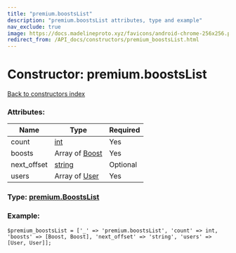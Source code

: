 ```yaml
---
title: "premium.boostsList"
description: "premium.boostsList attributes, type and example"
nav_exclude: true
image: https://docs.madelineproto.xyz/favicons/android-chrome-256x256.png
redirect_from: /API_docs/constructors/premium_boostsList.html
---
```

# Constructor: premium.boostsList  
[Back to constructors index](/API_docs/constructors/index.html)



### Attributes:

| Name     |    Type       | Required |
|----------|---------------|----------|
|count|[int](/API_docs/types/int.html) | Yes|
|boosts|Array of [Boost](/API_docs/types/Boost.html) | Yes|
|next\_offset|[string](/API_docs/types/string.html) | Optional|
|users|Array of [User](/API_docs/types/User.html) | Yes|



### Type: [premium.BoostsList](/API_docs/types/premium.BoostsList.html)


### Example:

```
$premium_boostsList = ['_' => 'premium.boostsList', 'count' => int, 'boosts' => [Boost, Boost], 'next_offset' => 'string', 'users' => [User, User]];
```  
